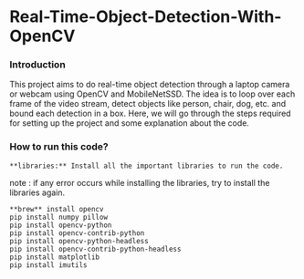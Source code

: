 # Real-Time-Object-Detection-With-OpenCV

### Introduction

This project aims to do real-time object detection through a laptop camera or webcam using OpenCV and MobileNetSSD. The idea is to loop over each frame of the video stream, detect objects like person, chair, dog, etc. and bound each detection in a box.
Here, we will go through the steps required for setting up the project and some explanation about the code.



### How to run this code?
```
**libraries:** Install all the important libraries to run the code.

```
note : if any error occurs while installing the libraries, try to install the libraries again.

```
**brew** install opencv
pip install numpy pillow
pip install opencv-python
pip install opencv-contrib-python
pip install opencv-python-headless
pip install opencv-contrib-python-headless
pip install matplotlib
pip install imutils
```







